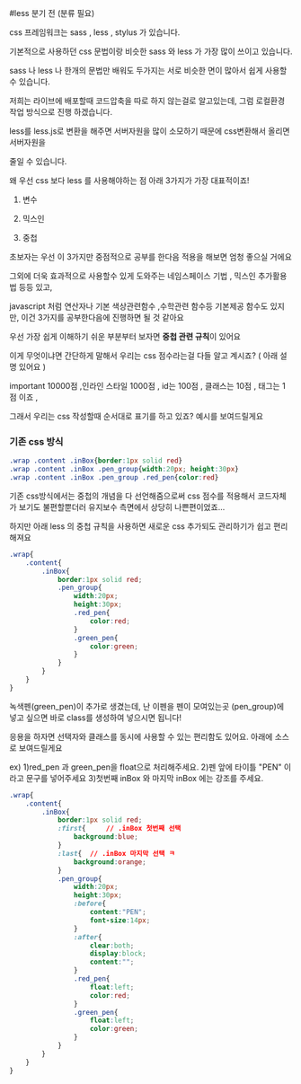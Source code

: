 #less 분기 전 (분류 필요)


css 프레임워크는 sass , less , stylus 가 있습니다.

기본적으로 사용하던 css 문법이랑 비슷한 sass 와 less 가 가장 많이 쓰이고 있습니다.

sass 나 less 나 한개의 문법만 배워도 두가지는 서로 비슷한 면이 많아서 쉽게 사용할 수 있습니다.

저희는 라이브에 배포할때 코드압축을 따로 하지 않는걸로 알고있는데, 그럼 로컬환경 작업 방식으로 진행 하겠습니다.

less를 less.js로 변환을 해주면 서버자원을 많이 소모하기 때문에 css변환해서 올리면 서버자원을 

줄일 수 있습니다.

왜 우선 css 보다 less 를 사용해야하는 점 아래 3가지가 가장 대표적이죠!

1. 변수 

2. 믹스인

3. 중첩

초보자는 우선 이 3가지만 중점적으로 공부를 한다음 적용을 해보면 엄청 좋으실 거에요

그외에 더욱 효과적으로 사용할수 있게 도와주는 네임스페이스 기법 , 믹스인 추가활용법 등등 있고,

javascript 처럼 연산자나 기본 색상관련함수 ,수학관련 함수등 기본제공 함수도 있지만, 이건 3가지를 공부한다음에 진행하면 될 것 같아요

우선 가장 쉽게 이해하기 쉬운 부분부터 보자면 **중첩 관련 규칙**이 있어요

이게 무엇이냐면 간단하게 말해서 우리는 css 점수라는걸 다들 알고 계시죠? ( 아래 설명 있어요 )

important 10000점 ,인라인 스타일 1000점 , id는 100점 , 클래스는 10점 , 태그는 1점 이죠 ,

그래서 우리는 css 작성할때 순서대로 표기를 하고 있죠? 예시를 보여드릴게요


### 기존 css 방식

``` css
.wrap .content .inBox{border:1px solid red}  
.wrap .content .inBox .pen_group{width:20px; height:30px}  
.wrap .content .inBox .pen_group .red_pen{color:red}  
```
기존 css방식에서는 중첩의 개념을 다 선언해줌으로써 css 점수를 적용해서 코드자체가 보기도 불편할뿐더러 유지보수 측면에서 상당히 나쁜편이었죠...

하지만 아래 less 의 중첩 규칙을 사용하면 새로운 css 추가되도 관리하기가 쉽고 편리해져요

```css
.wrap{
	.content{
		.inBox{
			border:1px solid red;
			.pen_group{
				width:20px;
				height:30px;
				.red_pen{
					color:red;
				}
				.green_pen{
					color:green;
				}
			}
		}
	}
}

```

녹색펜(green_pen)이 추가로 생겼는데, 난 이펜을 펜이 모여있는곳 (pen_group)에 넣고 싶으면 바로 class를 생성하여 넣으시면 됩니다!

응용을 하자면 선택자와 클래스를 동시에 사용할 수 있는 편리함도 있어요. 아래에 소스로 보여드릴게요


ex) 
1)red_pen 과 green_pen을  float으로 처리해주세요. 
2)펜 앞에 타이틀 "PEN" 이라고 문구를 넣어주세요 
3)첫번째 inBox 와 마지막 inBox 에는 강조를 주세요.


```css
.wrap{
	.content{
		.inBox{
			border:1px solid red;
			:first{ 	// .inBox 첫번째 선택
				background:blue; 
			}
			:last{ 	// .inBox 마지막 선택 ㅋ
				background:orange; 
			}
			.pen_group{
				width:20px;
				height:30px;
				:before{
					content:"PEN";
					font-size:14px;
				}
				:after{
					clear:both;
					display:block;
					content:"";
				}
				.red_pen{
					float:left;
					color:red;
				}
				.green_pen{
					float:left;
					color:green;
				}
			}
		}
	}
}

```